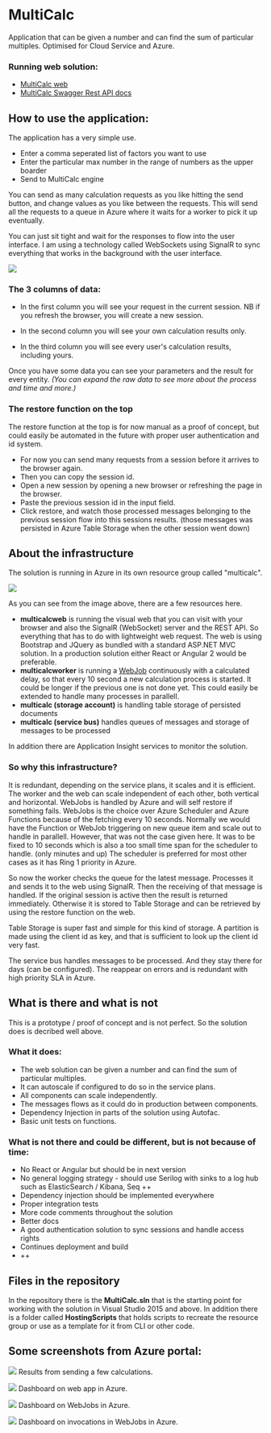 # MultiCalc
Application that can be given a number and can find the sum of particular multiples. Optimised for Cloud Service and Azure.

### Running web solution:

- [MultiCalc web](https://multicalcweb.azurewebsites.net/)
- [MultiCalc Swagger Rest API docs](https://multicalcweb.azurewebsites.net/swagger)

## How to use the application:

The application has a very simple use.
- Enter a comma seperated list of factors you want to use
- Enter the particular max number in the range of numbers as the upper boarder
- Send to MultiCalc engine

You can send as many calculation requests as you like hitting the send button, and change values as you like between the requests. This will send all the requests to a queue in Azure where it waits for a worker to pick it up eventually.

You can just sit tight and wait for the responses to flow into the user interface. I am using a technology called WebSockets using SignalR to sync everything that works in the background with the user interface. 

![](https://github.com/chrisva/multicalc/blob/master/GuideImages/MultiCalcScreen1.png)

### The 3 columns of data:

- In the first column you will see your request in the current session. NB if you refresh the browser, you will create a new session.

- In the second column you will see your own calculation results only. 

- In the third column you will see every user's calculation results, including yours.

Once you have some data you can see your parameters and the result for every entity. *(You can expand the raw data to see more about the process and time and more.)*

### The restore function on the top

The restore function at the top is for now manual as a proof of concept, but could easily be automated in the future with proper user authentication and id system.

- For now you can send many requests from a session before it arrives to the browser again. 
- Then you can copy the session id. 
- Open a new session by opening a new browser or refreshing the page in the browser. 
- Paste the previous session id in the input field.
- Click restore, and watch those processed messages belonging to the previous session flow into this sessions results. (those messages was persisted in Azure Table Storage when the other session went down)

## About the infrastructure
The solution is running in Azure in its own resource group called "multicalc".

![](https://github.com/chrisva/multicalc/blob/master/GuideImages/AzureResources.png)

As you can see from the image above, there are a few resources here.

- **multicalcweb** is running the visual web that you can visit with your browser and also the SignalR (WebSocket) server and the REST API. So everything that has to do with lightweight web request. The web is using Bootstrap and JQuery as bundled with a standard ASP.NET MVC solution. In a production solution either React or Angular 2 would be preferable.
- **multicalcworker** is running a [WebJob](http://www.hanselman.com/blog/IntroducingWindowsAzureWebJobs.aspx) continuously  with a calculated delay, so that every 10 second a new calculation process is started. It could be longer if the previous one is not done yet. This could easily be extended to handle many processes in parallell.
- **multicalc (storage account)** is handling table storage of persisted documents
- **multicalc (service bus)** handles queues of messages and storage of messages to be processed

In addition there are Application Insight services to monitor the solution.

### So why this infrastructure?

It is redundant, depending on the service plans, it scales and it is efficient. The worker and the web can scale independent of each other, both vertical and horizontal. WebJobs is handled by Azure and will self restore if something fails. WebJobs is the choice over Azure Scheduler and Azure Functions because of the fetching every 10 seconds. Normally we would have the Function or WebJob triggering on new queue item and scale out to handle in parallell. However, that was not the case given here. It was to be fixed to 10 seconds which is also a too small time span for the scheduler to handle. (only minutes and up) The scheduler is preferred for most other cases as it has Ring 1 priority in Azure.

So now the worker checks the queue for the latest message. Processes it and sends it to the web using SignalR. Then the receiving of that message is handled. If the original session is active then the result is returned immediately. Otherwise it is stored to Table Storage and can be retrieved by using the restore function on the web.

Table Storage is super fast and simple for this kind of storage. A partition is made using the client id as key, and that is sufficient to look up the client id very fast.

The service bus handles messages to be processed. And they stay there for days (can be configured). The reappear on errors and is redundant with high priority SLA in Azure. 


## What is there and what is not

This is a prototype / proof of concept and is not perfect.  So the solution does is decribed well above.

### What it does:
- The web solution can be given a number and can find the sum of particular multiples.
- It can autoscale if configured to do so in the service plans.
- All components can scale independently.
- The messages flows as it could do in production between components.
- Dependency Injection in parts of the solution using Autofac.
- Basic unit tests on functions.


### What is not there and could be different, but is not because of time:
- No React or Angular but should be in next version
- No general logging strategy - should use Serilog with sinks to a log hub such as ElasticSearch / Kibana, Seq ++
- Dependency injection should be implemented everywhere
- Proper integration tests
- More code comments throughout the solution
- Better docs
- A good authentication solution to sync sessions and handle access rights
- Continues deployment and build
- ++


## Files in the repository
In the repository there is the **MultiCalc.sln** that is the starting point for working with the solution in Visual Studio 2015 and above. 
In addition there is a folder called **HostingScripts** that holds scripts to recreate the resource group or use as a template for it from CLI or other code.

## Some screenshots from Azure portal:

![](https://github.com/chrisva/multicalc/blob/master/GuideImages/MultiCalcScreen2.png)
Results from sending a few calculations.

![](https://github.com/chrisva/multicalc/blob/master/GuideImages/WebDash.png)
Dashboard on web app in Azure.

![](https://github.com/chrisva/multicalc/blob/master/GuideImages/WebJobsStarts.png)
Dashboard on WebJobs in Azure.

![](https://github.com/chrisva/multicalc/blob/master/GuideImages/Invocation.png)
Dashboard on invocations in WebJobs in Azure.



